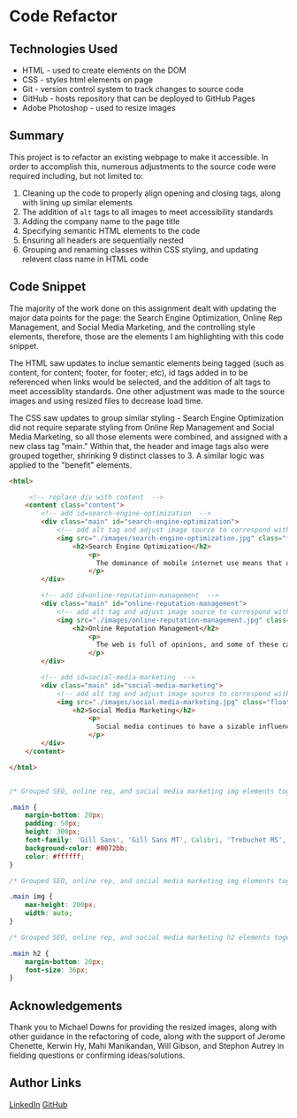 # Code Refactor

## Technologies Used
- HTML - used to create elements on the DOM
- CSS - styles html elements on page
- Git - version control system to track changes to source code
- GitHub - hosts repository that can be deployed to GitHub Pages
- Adobe Photoshop - used to resize images

## Summary 
This project is to refactor an existing webpage to make it accessible. In order to accomplish this, numerous adjustments to the source code were required including, but not limited to:

1) Cleaning up the code to properly align opening and closing tags, along with lining up similar elements
2) The addition of ` alt ` tags to all images to meet accessibility standards
3) Adding the company name to the page title
4) Specifying semantic HTML elements to the code
5) Ensuring all headers are sequentially nested
6) Grouping and renaming classes within CSS styling, and updating relevent class name in HTML code


## Code Snippet

The majority of the work done on this assignment dealt with updating the major data points for the page: the Search Engine Optimization, Online Rep Management, and Social Media Marketing, and the controlling style elements, therefore, those are the elements I am highlighting with this code snippet.

The HTML saw updates to inclue semantic elements being tagged (such as content, for content; footer, for footer; etc), id tags added in to be referenced when links would be selected, and the addition of alt tags to meet accessiblity standards.  One other adjustment was made to the source images and using resized files to decrease load time.

The CSS saw updates to group similar styling - Search Engine Optimization did not require separate styling from Online Rep Management and Social Media Marketing, so all those elements were combined, and assigned with a new class tag "main." Within that, the header and image tags also were grouped together, shrinking 9 distinct classes to 3.  A similar logic was applied to the "benefit" elements.

```html
<html>

     <!-- replace div with content  -->
    <content class="content">    
        <!-- add id=search-engine-optimization  -->
        <div class="main" id="search-engine-optimization">
            <!-- add alt tag and adjust image source to correspond with sizing adjustment to source image -->
            <img src="./images/search-engine-optimization.jpg" class="float-left" alt="workstation with SEO notes"/>
                <h2>Search Engine Optimization</h2>
                    <p>
                      The dominance of mobile internet use means that users are searching for the right business as they travel, shop, or sit on their couch at home. Search Engine Optimization (SEO) allows you to increase your visibility and find the right customers for your business.
                    </p>
        </div>

        <!-- add id=online-reputation-management  -->
        <div class="main" id="online-reputation-management">
            <!-- add alt tag and adjust image source to correspond with sizing adjustment to source image -->
            <img src="./images/online-reputation-management.jpg" class="float-right" alt="laptop screen showing increasing reputation metrics"/>
                <h2>Online Reputation Management</h2>
                    <p>
                      The web is full of opinions, and some of these can be negative. Social media allows anyone with an internet connection to say whatever they want about your business. Online Reputation Management gives you the control over what potential customers see when they search for your business.
                    </p>
        </div>

        <!-- add id=social-media-marketing  -->
        <div class="main" id="social-media-marketing">
            <!-- add alt tag and adjust image source to correspond with sizing adjustment to source image -->
            <img src="./images/social-media-marketing.jpg" class="float-left" alt="table displaying numerous social media related icons and phrases"/>
                <h2>Social Media Marketing</h2>
                    <p>
                      Social media continues to have a sizable influence on buying habits. Social media marketing helps you determine which platforms are suited to your brand, using analytics to find the right markets and increase your lead generation.
                    </p>
        </div>
    </content>

</html>

```

```css

/* Grouped SEO, online rep, and social media marketing img elements together */

.main { 
    margin-bottom: 20px;
    padding: 50px;
    height: 300px;
    font-family: 'Gill Sans', 'Gill Sans MT', Calibri, 'Trebuchet MS', sans-serif;
    background-color: #0072bb;
    color: #ffffff;
}

/* Grouped SEO, online rep, and social media marketing img elements together */

.main img {
    max-height: 200px;
    width: auto;
}

/* Grouped SEO, online rep, and social media marketing h2 elements together */

.main h2 {
    margin-bottom: 20px;
    font-size: 36px;
}

```

## Acknowledgements
Thank you to Michael Downs for providing the resized images, along with other guidance in the refactoring of code, along with the support of Jerome Chenette, Kerwin Hy, Mahi Manikandan, Will Gibson, and Stephon Autrey in fielding questions or confirming ideas/solutions.

## Author Links
[LinkedIn](https://www.linkedin.com/in/brad-davis-7885884/)
[GitHub](https://github.com/davisbradleyj)